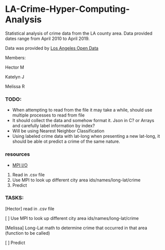# LA-Crime-Hyper-Computing-Analysis
Statistical analysis of crime data from the LA county area. Data provided dates range from April 2010 to April 2019.

Data was provided by [Los Angeles Open Data](https://data.lacity.org/A-Safe-City/Crime-Data-from-2010-to-Present/y8tr-7khq)

Members:

Hector M

Katelyn J

Melissa R

### TODO:
- When attempting to read from the file it may take a while, should use multiple processes to read from file
- It should collect the data and somehow format it. Json in C? or Arrays and carefully label information by index?
- Will be using Nearest Neighbor Classification
- Using labeled crime data with lat-long when presenting a new lat-long, it should be able ot predict a crime of the same nature.


### resources
- [MPI I/O](http://wgropp.cs.illinois.edu/courses/cs598-s16/lectures/lecture32.pdf)
1. Read in .csv file
2. Use MPI to look up different city area ids/names/long-lat/crime 
3. Predict

### TASKS:
[Hector] read in .csv file

[ ] Use MPI to look up different city area ids/names/long-lat/crime

[Melissa] Long-Lat math to determine crime that occurred in that area (function to be called)

[ ] Predict
